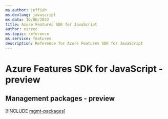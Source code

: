 ```yaml
---
ms.author: jeffish
ms.devlang: javascript
ms.data: 10/06/2022
title: Azure Features SDK for JavaScript
author: xirzec
ms.topic: reference
ms.service: features
description: Reference for Azure Features SDK for JavaScript
---
```

# Azure Features SDK for JavaScript - preview

## Management packages - preview
[!INCLUDE [mgmt-packages](features-mgmt-index.md)]
